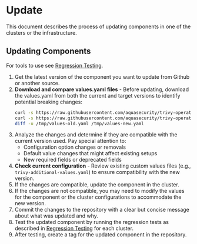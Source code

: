 # Update
This document describes the process of updating components in one of the clusters or the infrastructure.

## Updating Components
For tools to use see [Regression Testing](RegressionTest.md#commands-to-use).
1. Get the latest version of the component you want to update from Github or another source.
2. **Download and compare values.yaml files** - Before updating, download the values.yaml from both the current and target versions to identify potential breaking changes:
   ```bash
   curl -s https://raw.githubusercontent.com/aquasecurity/trivy-operator/v0.25.0/deploy/helm/values.yaml > /tmp/values-old.yaml
   curl -s https://raw.githubusercontent.com/aquasecurity/trivy-operator/v0.29.3/deploy/helm/values.yaml > /tmp/values-new.yaml
   diff -u /tmp/values-old.yaml /tmp/values-new.yaml
   ```
3. Analyze the changes and determine if they are compatible with the current version used. Pay special attention to:
   - Configuration option changes or removals
   - Default value changes that might affect existing setups
   - New required fields or deprecated fields
4. **Check current configuration** - Review existing custom values files (e.g., `trivy-additional-values.yaml`) to ensure compatibility with the new version.
5. If the changes are compatible, update the component in the cluster.
6. If the changes are not compatible, you may need to modify the values for the component or the cluster configurations to accommodate the new version.
7. Commit the changes to the repository with a clear but concise message about what was updated and why.
8. Test the updated component by running the regression tests as described in [Regression Testing](RegressionTest.md#regression-testing-steps) for each cluster.
9. After testing, create a tag for the updated component in the repository.
